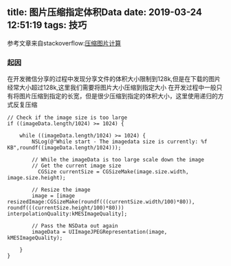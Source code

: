 title: 图片压缩指定体积Data
date: 2019-03-24 12:51:19
tags: 技巧
---

参考文章来自stackoverflow:[压缩图片计算](https://stackoverflow.com/questions/20403805/how-to-downscale-a-uiimage-in-ios-by-the-data-size)

### 起因
在开发微信分享的过程中发现分享文件的体积大小限制到128k,但是在下载的图片经常大小超过128k,这里我们需要将图片大小压缩到指定大小
在开发过程中一般只有将图片压缩到指定的长宽，但是很少压缩到指定的体积大小，这里使用递归的方式反复压缩
<!-- more -->

```objc
// Check if the image size is too large
if ((imageData.length/1024) >= 1024) {

    while ((imageData.length/1024) >= 1024) {
        NSLog(@"While start - The imagedata size is currently: %f KB",roundf((imageData.length/1024)));

        // While the imageData is too large scale down the image
        // Get the current image size
          CGSize currentSize = CGSizeMake(image.size.width, image.size.height);

        // Resize the image
        image = [image resizedImage:CGSizeMake(roundf(((currentSize.width/100)*80)), roundf(((currentSize.height/100)*80))) interpolationQuality:kMESImageQuality];

        // Pass the NSData out again
        imageData = UIImageJPEGRepresentation(image, kMESImageQuality);

    }
}

```
